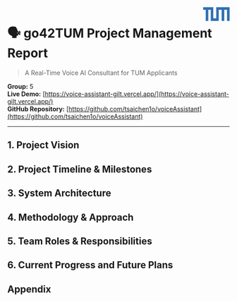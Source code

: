 <img src="tum_logo.svg" alt="TUM Logo" width="60" align="right">

# 🗣️ **go42TUM Project Management Report**
> A Real-Time Voice AI Consultant for TUM Applicants

**Group:** 5  <br/>
**Live Demo:** [https://voice-assistant-gilt.vercel.app/](https://voice-assistant-gilt.vercel.app/) <br/>
**GitHub Repository:** [https://github.com/tsaichen1o/voiceAssistant](https://github.com/tsaichen1o/voiceAssistant)

---
## 1. Project Vision

## 2. Project Timeline & Milestones

## 3. System Architecture

## 4. Methodology & Approach

## 5. Team Roles & Responsibilities

## 6. Current Progress and Future Plans

## Appendix
